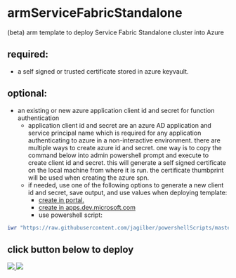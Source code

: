 # armServiceFabricStandalone
(beta) arm template to deploy Service Fabric Standalone cluster into Azure

## required:
- a self signed or trusted certificate stored in azure keyvault.

## optional:
- an existing or new azure application client id and secret for function authentication  
  * application client id and secret are an azure AD application and service principal name which is required for any application authenticating to azure in a non-interactive environment. there are multiple ways to create azure id and secret. one way is to copy the command below into admin powershell prompt and execute to create client id and secret. this will generate a self signed certificate on the local machine from where it is run. the certificate thumbprint will be used when creating the azure spn.
  * if needed, use one of the following options to generate a new client id and secret, save output, and use values when deploying template:
    * [create in portal.](https://docs.microsoft.com/en-us/azure/active-directory/develop/howto-create-service-principal-portal)
    * [create in apps.dev.microsoft.com](https://apps.dev.microsoft.com)
    * use powershell script:
```powershell
iwr "https://raw.githubusercontent.com/jagilber/powershellScripts/master/azure-rm-create-aad-application-spn.ps1"| iex
```  
## click button below to deploy

<a href="https://portal.azure.com/#create/Microsoft.Template/uri/https%3A%2F%2Fraw.githubusercontent.com%2Fjagilber%2FarmServiceFabricStandalone%2Fmaster%2Fazuredeploy.json" target="_blank">
    <img src="http://azuredeploy.net/deploybutton.png"/>
</a>
<a href="http://armviz.io/#/?load=https%3A%2F%2Fraw.githubusercontent.com%2Fjagilber%2FarmServiceFabricStandalone%2Fmaster%2Fazuredeploy.json" target="_blank">
    <img src="http://armviz.io/visualizebutton.png"/>
</a>
</p>
